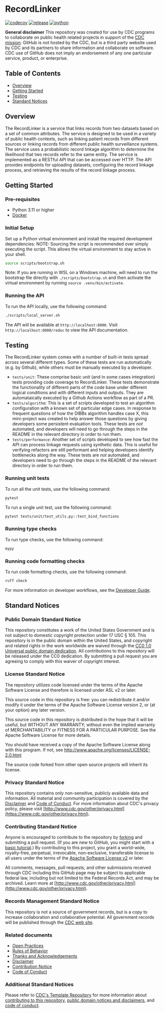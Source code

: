 # RecordLinker

[![codecov](https://codecov.io/github/CDCgov/RecordLinker/graph/badge.svg?token=V0FH691B9B)](https://codecov.io/github/CDCgov/RecordLinker)
[![release](https://img.shields.io/github/v/release/cdcgov/RecordLinker)](https://github.com/CDCgov/RecordLinker/releases)
[![python](https://img.shields.io/badge/python-3.11%2B-yellow)](https://docs.python.org/3.11/)

**General disclaimer** This repository was created for use by CDC programs to collaborate on public health related projects in support of the [CDC mission](https://www.cdc.gov/about/organization/mission.htm). GitHub is not hosted by the CDC, but is a third party website used by CDC and its partners to share information and collaborate on software. CDC use of GitHub does not imply an endorsement of any one particular service, product, or enterprise.

## Table of Contents

- [Overview](#overview)
- [Getting Started](#getting-started)
- [Testing](#testing)
- [Standard Notices](#standard-notices)

## Overview

The RecordLinker is a service that links records from two datasets based on a set of common attributes. The service is designed to be used in a variety of public health contexts, such as linking patient records from different sources or linking records from different public health surveillance systems. The service uses a probabilistic record linkage algorithm to determine the likelihood that two records refer to the same entity. The service is implemented as a RESTful API that can be accessed over HTTP. The API provides endpoints for uploading datasets, configuring the record linkage process, and retrieving the results of the record linkage process.

## Getting Started

### Pre-requisites

- Python 3.11 or higher
- [Docker](https://docs.docker.com/get-docker/)

### Initial Setup

Set up a Python virtual environment and install the required development dependencies:
NOTE: Sourcing the script is recommended over simply executing the script. This allows
the virtual environment to stay active in your shell.

```bash
source scripts/bootstrap.sh
```

Note: If you are running in WSL on a Windows machine, will need to run the bootstrap file directly with `./scripts/bootstrap.sh` and then activate the virtual environment by running `source .venv/bin/activate`.

### Running the API

To run the API locally, use the following command:

```bash
./scripts/local_server.sh
```

The API will be available at `http://localhost:8000`. Visit `http://localhost:8000/redoc` to view the API documentation.

## Testing

The RecordLinker system comes with a number of built-in tests spread across several different types. Some of these tests are run automatically (e.g. by Github), while others must be manually executed by a developer.

- `tests/unit`: These comprise basic unit (and in some cases integration) tests providing code coverage to RecordLinker. These tests demonstrate the functionality of different parts of the code base under different logical conditions and with different inputs and outputs. They are automataically executed by a Github Actions workflow as part of a PR.
- `tests/algorithm`: This is a set of scripts developed to test an algorithm configuration with a known set of particular edge cases. In response to frequent questions of how the DIBBs algorithm handles case X, this mini-project was created to help answer those questions by giving developers some persistent evaluation tools. These tests are _not_ automated, and developers will need to go through the steps in the README in the relevant directory in order to run them.
- `tests/performance`: Another set of scripts developed to see how fast the API can process linkage requests using synthetic data. This is useful for verifying refactors are still performant and helping developers identify bottlenecks along the way. These tests are _not_ automated, and developers need to go through the steps in the README of the relevant directory in order to run them.

### Running unit tests

To run all the unit tests, use the following command:

```bash
pytest
```

To run a single unit test, use the following command:

```bash
pytest tests/unit/test_utils.py::test_bind_functions
```

### Running type checks

To run type checks, use the following command:

```bash
mypy
```

### Running code formatting checks

To run code formatting checks, use the following command:

```bash
ruff check
```

For more information on developer workflows, see the [Developer Guide](docs/developer_guide.md).

## Standard Notices

### Public Domain Standard Notice

This repository constitutes a work of the United States Government and is not
subject to domestic copyright protection under 17 USC § 105. This repository is in
the public domain within the United States, and copyright and related rights in
the work worldwide are waived through the [CC0 1.0 Universal public domain dedication](https://creativecommons.org/publicdomain/zero/1.0/).
All contributions to this repository will be released under the CC0 dedication. By
submitting a pull request you are agreeing to comply with this waiver of
copyright interest.

### License Standard Notice

The repository utilizes code licensed under the terms of the Apache Software
License and therefore is licensed under ASL v2 or later.

This source code in this repository is free: you can redistribute it and/or modify it under
the terms of the Apache Software License version 2, or (at your option) any
later version.

This source code in this repository is distributed in the hope that it will be useful, but WITHOUT ANY
WARRANTY; without even the implied warranty of MERCHANTABILITY or FITNESS FOR A
PARTICULAR PURPOSE. See the Apache Software License for more details.

You should have received a copy of the Apache Software License along with this
program. If not, see http://www.apache.org/licenses/LICENSE-2.0.html

The source code forked from other open source projects will inherit its license.

### Privacy Standard Notice

This repository contains only non-sensitive, publicly available data and
information. All material and community participation is covered by the
[Disclaimer](DISCLAIMER.md)
and [Code of Conduct](CODE_OF_CONDUCT.md).
For more information about CDC's privacy policy, please visit [http://www.cdc.gov/other/privacy.html](https://www.cdc.gov/other/privacy.html).

### Contributing Standard Notice

Anyone is encouraged to contribute to the repository by [forking](https://help.github.com/articles/fork-a-repo)
and submitting a pull request. (If you are new to GitHub, you might start with a
[basic tutorial](https://help.github.com/articles/set-up-git).) By contributing
to this project, you grant a world-wide, royalty-free, perpetual, irrevocable,
non-exclusive, transferable license to all users under the terms of the
[Apache Software License v2](http://www.apache.org/licenses/LICENSE-2.0.html) or
later.

All comments, messages, pull requests, and other submissions received through
CDC including this GitHub page may be subject to applicable federal law, including but not limited to the Federal Records Act, and may be archived. Learn more at [http://www.cdc.gov/other/privacy.html](http://www.cdc.gov/other/privacy.html).

### Records Management Standard Notice

This repository is not a source of government records, but is a copy to increase
collaboration and collaborative potential. All government records will be
published through the [CDC web site](http://www.cdc.gov).

### Related documents

- [Open Practices](docs/policies/open_practices.md)
- [Rules of Behavior](docs/policies/rules_of_behavior.md)
- [Thanks and Acknowledgements](doc/policies/thanks.md)
- [Disclaimer](DISCLAIMER.md)
- [Contribution Notice](CONTRIBUTING.md)
- [Code of Conduct](CODE_OF_CONDUCT.md)

### Additional Standard Notices

Please refer to [CDC's Template Repository](https://github.com/CDCgov/template) for more information about [contributing to this repository](https://github.com/CDCgov/template/blob/main/CONTRIBUTING.md), [public domain notices and disclaimers](https://github.com/CDCgov/template/blob/main/DISCLAIMER.md), and [code of conduct](https://github.com/CDCgov/template/blob/main/code-of-conduct.md).
